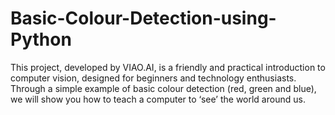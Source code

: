 # Basic-Colour-Detection-using-Python
This project, developed by VIAO.AI, is a friendly and practical introduction to computer vision, designed for beginners and technology enthusiasts. Through a simple example of basic colour detection (red, green and blue), we will show you how to teach a computer to ‘see’ the world around us.
